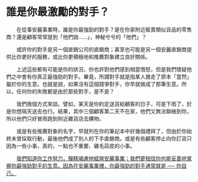 # 誰是你最激勵的對手？

&emsp;&emsp;在從事安麗事業時，誰是你最強勁的對手？是在你家附近販賣類似貨品的零售商？還是顧客常常提到「他們說……」，神秘兮兮的「他們」？

&emsp;&emsp;或許你的對手是另一個直銷公司的直銷商；甚至也可能是另一個安麗直銷商提供比你更好的服務，或比你更積極地和推薦對象建立良好關係。

&emsp;&emsp;上述這些都有可能是你的狀況，你也許對他們感到相當憤怒，但是我們懷疑他們之中會有你真正最強勁的對手。畢竟，所謂對手就是指某人搶走了原本「當然」屬於你的生意。也就是說，如果沒有這個競爭對手，你早就做成了那筆生意。所以，任何你的失敗都是由於那些對手，是不是？

&emsp;&emsp;我們換個方式來談。譬如，某天是你約定送貨給顧客的日子，可是下雨了，於是你想隔天送去也行。結果，其中三個顧客第二天不在家，他們又無法聯絡到你，所以他們只好冒雨跑到附近雜貨店去購物。

&emsp;&emsp;或是有些推薦對象的名字，早就列在你的筆記本中好幾個禮拜了，但由於你始終未曾採取行動，最後他們成了別人的下手直銷商。或是有些顧客停止向你訂貨只因為一些小事，真的，一點也不重要、雞毛蒜皮的小事。

&emsp;&emsp;<u>我們知道你工作努力，殫精竭慮地經營安麗事業；我們更相信你也能妥善地掌握你最強勁對手的生意。因為在安麗事業裡，你最強勁的對手通常就是 ── 你自己。</u>

